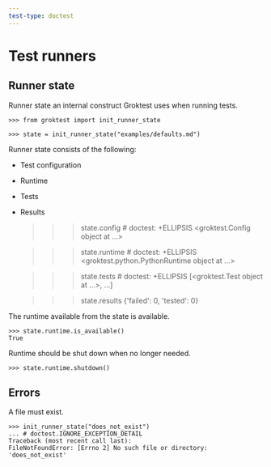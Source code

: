 ```yaml
---
test-type: doctest
---
```


# Test runners

## Runner state

Runner state an internal construct Groktest uses when running tests.

    >>> from groktest import init_runner_state

    >>> state = init_runner_state("examples/defaults.md")

Runner state consists of the following:

- Test configuration
- Runtime
- Tests
- Results

    >>> state.config  # doctest: +ELLIPSIS
    <groktest.Config object at ...>

    >>> state.runtime  # doctest: +ELLIPSIS
    <groktest.python.PythonRuntime object at ...>

    >>> state.tests  # doctest: +ELLIPSIS
    [<groktest.Test object at ...>, ...]

    >>> state.results
    {'failed': 0, 'tested': 0}

The runtime available from the state is available.

    >>> state.runtime.is_available()
    True

Runtime should be shut down when no longer needed.

    >>> state.runtime.shutdown()

## Errors

A file must exist.

    >>> init_runner_state("does_not_exist")
    ... # doctest.IGNORE_EXCEPTION_DETAIL
    Traceback (most recent call last):
    FileNotFoundError: [Errno 2] No such file or directory: 'does_not_exist'
